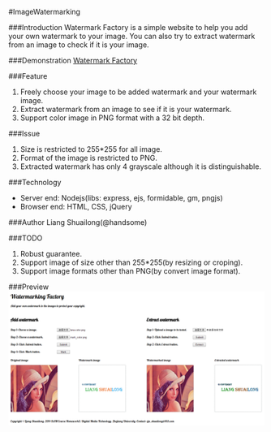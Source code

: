 #ImageWatermarking

###Introduction
Watermark Factory is a simple website to help you add your own watermark to your image. You can also try to extract watermark from an image to check if it is your image.

###Demonstration
[Watermark Factory](http://watermark.coding.io/ "Watermark Factory")

###Feature
1. Freely choose your image to be added watermark and your watermark image.
2. Extract watermark from an image to see if it is your watermark.
3. Support color image in PNG format with a 32 bit depth. 

###Issue
1. Size is restricted to 255*255 for all image.
2. Format of the image is restricted to PNG.
3. Extracted watermark has only 4 grayscale although it is distinguishable.

###Technology
- Server end: Nodejs(libs: express, ejs, formidable, gm, pngjs)
- Browser end: HTML, CSS, jQuery

###Author
Liang Shuailong(@handsome)

###TODO
1. Robust guarantee.
1. Support image of size other than 255*255(by resizing or croping).
2. Support image formats other than PNG(by convert image format).


###Preview
![Watermark Factory](preview.png "Watermark Factory")
